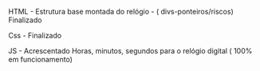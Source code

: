 HTML - Estrutura base montada do relógio - ( divs-ponteiros/riscos) Finalizado

Css - Finalizado

JS - Acrescentado Horas, minutos, segundos para o relógio digital ( 100% em funcionamento)